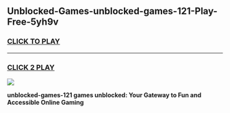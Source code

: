 
## Unblocked-Games-unblocked-games-121-Play-Free-5yh9v
<h3>
<a href="https://premium76.site?title=unblocked-games-121&ref=10A">CLICK TO PLAY</a></h3>
<hr>

<h3>
<a href="https://premium76.site?title=unblocked-games-121&ref=10A">CLICK 2 PLAY</a>
  
</h3>

<a href="https://premium76.site?title=unblocked-games-121&ref=10A"><img src="https://clearcache.store/games.png"></a>


**unblocked-games-121 games unblocked: Your Gateway to Fun and Accessible Online Gaming**
